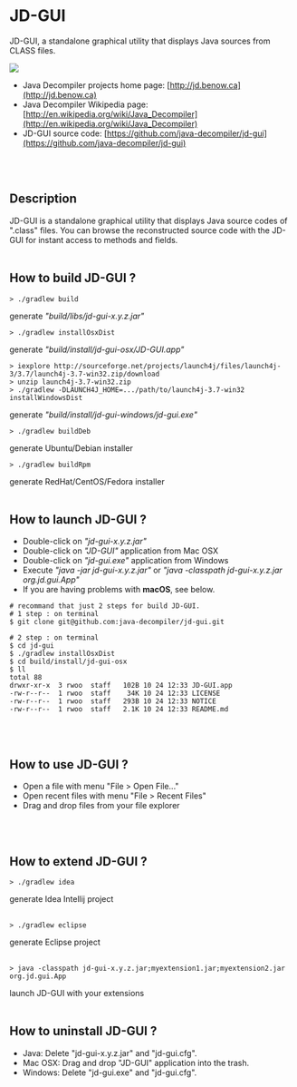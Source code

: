 # JD-GUI

JD-GUI, a standalone graphical utility that displays Java sources from CLASS files.

![](http://jd.benow.ca/img/screenshot17.png)

- Java Decompiler projects home page: [http://jd.benow.ca](http://jd.benow.ca)
- Java Decompiler Wikipedia page: [http://en.wikipedia.org/wiki/Java_Decompiler](http://en.wikipedia.org/wiki/Java_Decompiler)
- JD-GUI source code: [https://github.com/java-decompiler/jd-gui](https://github.com/java-decompiler/jd-gui)
</br>
</br>

## Description

JD-GUI is a standalone graphical utility that displays Java source codes of 
".class" files. You can browse the reconstructed source code with the JD-GUI
for instant access to methods and fields.
</br>
</br>

## How to build JD-GUI ?

```
> ./gradlew build 
```

generate _"build/libs/jd-gui-x.y.z.jar"_

```
> ./gradlew installOsxDist
```

generate _"build/install/jd-gui-osx/JD-GUI.app"_

```
> iexplore http://sourceforge.net/projects/launch4j/files/launch4j-3/3.7/launch4j-3.7-win32.zip/download
> unzip launch4j-3.7-win32.zip
> ./gradlew -DLAUNCH4J_HOME=.../path/to/launch4j-3.7-win32 installWindowsDist
```

generate _"build/install/jd-gui-windows/jd-gui.exe"_

```
> ./gradlew buildDeb
```

generate Ubuntu/Debian installer

```
> ./gradlew buildRpm
```

generate RedHat/CentOS/Fedora installer
</br>
</br>

## How to launch JD-GUI ?

- Double-click on _"jd-gui-x.y.z.jar"_
- Double-click on _"JD-GUI"_ application from Mac OSX
- Double-click on _"jd-gui.exe"_ application from Windows
- Execute _"java -jar jd-gui-x.y.z.jar"_ or _"java -classpath jd-gui-x.y.z.jar org.jd.gui.App"_
- If you are having problems with <b>macOS</b>, see below.

```
# recommand that just 2 steps for build JD-GUI.
# 1 step : on terminal 
$ git clone git@github.com:java-decompiler/jd-gui.git

# 2 step : on terminal
$ cd jd-gui
$ ./gradlew installOsxDist
$ cd build/install/jd-gui-osx
$ ll
total 88
drwxr-xr-x  3 rwoo  staff   102B 10 24 12:33 JD-GUI.app
-rw-r--r--  1 rwoo  staff    34K 10 24 12:33 LICENSE
-rw-r--r--  1 rwoo  staff   293B 10 24 12:33 NOTICE
-rw-r--r--  1 rwoo  staff   2.1K 10 24 12:33 README.md
```

</br>
</br>

## How to use JD-GUI ?

- Open a file with menu "File > Open File..."
- Open recent files with menu "File > Recent Files"
- Drag and drop files from your file explorer
</br>
</br>

## How to extend JD-GUI ?

```
> ./gradlew idea 
```

generate Idea Intellij project
</br>
</br>

```
> ./gradlew eclipse
```

generate Eclipse project
</br>
</br>

```
> java -classpath jd-gui-x.y.z.jar;myextension1.jar;myextension2.jar org.jd.gui.App
```

launch JD-GUI with your extensions
</br>
</br>

## How to uninstall JD-GUI ?

- Java: Delete "jd-gui-x.y.z.jar" and "jd-gui.cfg".
- Mac OSX: Drag and drop "JD-GUI" application into the trash.
- Windows: Delete "jd-gui.exe" and "jd-gui.cfg".
